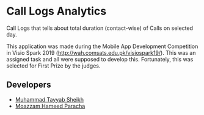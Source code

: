 # Call Logs Analytics

Call Logs that tells about total duration (contact-wise) of Calls on selected day. 

This application was made during the Mobile App Development Competition in Visio Spark 2019 (http://wah.comsats.edu.pk/visiospark19/). This was an assigned task and all were supposed to develop this. Fortunately, this was selected for First Prize by the judges.

## Developers
* [Muhammad Tayyab Sheikh](https://github.com/cstayyab)
* [Moazzam Hameed Paracha](https://github.com/Moz125)
